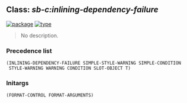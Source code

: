 ## Class: ***sb-c:inlining-dependency-failure***
[![package](https://img.shields.io/badge/Package-SB--C-5f9ea0.svg?style=social&colorA=999999)](../) [![type](https://img.shields.io/badge/Type-Class-5f9ea0.svg?style=social&colorA=999999)](../#class) 

> No description.

### Precedence list
```
(INLINING-DEPENDENCY-FAILURE SIMPLE-STYLE-WARNING SIMPLE-CONDITION
 STYLE-WARNING WARNING CONDITION SLOT-OBJECT T)
```
### Initargs
```
(FORMAT-CONTROL FORMAT-ARGUMENTS)
```

